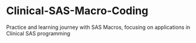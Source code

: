 # Clinical-SAS-Macro-Coding
Practice and learning journey with SAS Macros, focusing on applications in Clinical SAS programming
